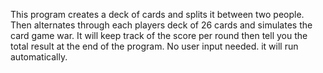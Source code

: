 This program creates a deck of cards and splits it between two people. 
Then alternates through each players deck of 26 cards and simulates the card game war.
It will keep track of the score per round then tell you the total result at the end of the program.
No user input needed. it will run automatically.
